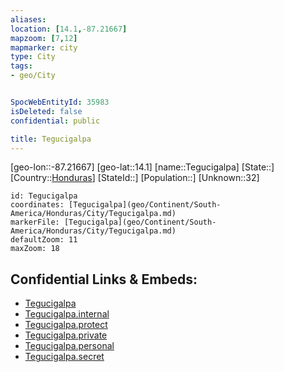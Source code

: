 ```yaml
---
aliases: 
location: [14.1,-87.21667]
mapzoom: [7,12] 
mapmarker: city 
type: City
tags:
- geo/City


SpocWebEntityId: 35983
isDeleted: false
confidential: public

title: Tegucigalpa
---
```

[geo-lon::-87.21667]
[geo-lat::14.1]
[name::Tegucigalpa]
[State::]
[Country::[Honduras](geo/Continent/South-America/Honduras.md)]
[StateId::]
[Population::]
[Unknown::32]


```leaflet
id: Tegucigalpa
coordinates: [Tegucigalpa](geo/Continent/South-America/Honduras/City/Tegucigalpa.md)
markerFile: [Tegucigalpa](geo/Continent/South-America/Honduras/City/Tegucigalpa.md)
defaultZoom: 11 
maxZoom: 18
```


## Confidential Links & Embeds: 
- [Tegucigalpa](../../../../../../_public/geo/Continent/South-America/Honduras/City/Tegucigalpa.md) 
- [Tegucigalpa.internal](../../../../../../_internal/geo/Continent/South-America/Honduras/City/Tegucigalpa.internal.md) 
- [Tegucigalpa.protect](../../../../../../_protect/geo/Continent/South-America/Honduras/City/Tegucigalpa.protect.md) 
- [Tegucigalpa.private](../../../../../../_private/geo/Continent/South-America/Honduras/City/Tegucigalpa.private.md) 
- [Tegucigalpa.personal](../../../../../../_personal/geo/Continent/South-America/Honduras/City/Tegucigalpa.personal.md) 
- [Tegucigalpa.secret](../../../../../../_secret/geo/Continent/South-America/Honduras/City/Tegucigalpa.secret.md) 
